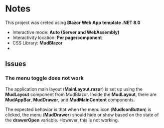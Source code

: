 # **Notes**

This project was creted using **Blazor Web App template .NET 8.0**
- Interactive mode: **Auto (Server and WebAssembly)**
- Interactivity location: **Per page/component**
- CSS Library: **MudBlazor**
- 
## Issues

### The menu toggle does not work
The application main layout (**MainLayout.razor**) is set up using the **MudLayout** component from MudBlazor. Inside the **MudLayout**, there are **MudAppBar**, **MudDrawer**, and **MudMainContent** components.

The expected behavior is that when the menu icon (**MudIconButton**) is clicked, the menu (**MudDrawer**) should hide or show based on the state of the **drawerOpen** variable. However, this is not working.
